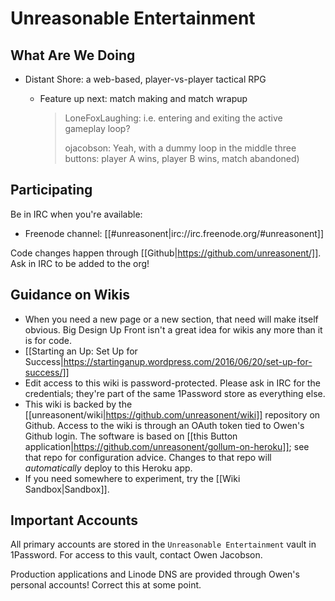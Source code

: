 # Unreasonable Entertainment

## What Are We Doing

* Distant Shore: a web-based, player-vs-player tactical RPG
    * Feature up next: match making and match wrapup

        > LoneFoxLaughing: i.e. entering and exiting the active gameplay loop?
        >
        > ojacobson: Yeah, with a dummy loop in the middle three buttons: player A wins, player B wins, match abandoned)

## Participating

Be in IRC when you're available:

* Freenode channel: [[#unreasonent|irc://irc.freenode.org/#unreasonent]]

Code changes happen through [[Github|https://github.com/unreasonent/]]. Ask in IRC to be added to the org!

## Guidance on Wikis

* When you need a new page or a new section, that need will make itself obvious. Big Design Up Front isn't a great idea for wikis any more than it is for code.
* [[Starting an Up: Set Up for Success|https://startinganup.wordpress.com/2016/06/20/set-up-for-success/]]
* Edit access to this wiki is password-protected. Please ask in IRC for the credentials; they're part of the same 1Password store as everything else.
* This wiki is backed by the [[unreasonent/wiki|https://github.com/unreasonent/wiki]] repository on Github. Access to the wiki is through an OAuth token tied to Owen's Github login. The software is based on [[this Button application|https://github.com/unreasonent/gollum-on-heroku]]; see that repo for configuration advice. Changes to that repo will _automatically_ deploy to this Heroku app.
* If you need somewhere to experiment, try the [[Wiki Sandbox|Sandbox]].

## Important Accounts

All primary accounts are stored in the `Unreasonable Entertainment` vault in 1Password. For access to this vault, contact Owen Jacobson.

Production applications and Linode DNS are provided through Owen's personal accounts! Correct this at some point.